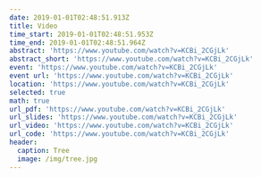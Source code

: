 ```yaml
---
date: 2019-01-01T02:48:51.913Z
title: Video
time_start: 2019-01-01T02:48:51.953Z
time_end: 2019-01-01T02:48:51.964Z
abstract: 'https://www.youtube.com/watch?v=KCBi_2CGjLk'
abstract_short: 'https://www.youtube.com/watch?v=KCBi_2CGjLk'
event: 'https://www.youtube.com/watch?v=KCBi_2CGjLk'
event url: 'https://www.youtube.com/watch?v=KCBi_2CGjLk'
location: 'https://www.youtube.com/watch?v=KCBi_2CGjLk'
selected: true
math: true
url_pdf: 'https://www.youtube.com/watch?v=KCBi_2CGjLk'
url_slides: 'https://www.youtube.com/watch?v=KCBi_2CGjLk'
url_video: 'https://www.youtube.com/watch?v=KCBi_2CGjLk'
url_code: 'https://www.youtube.com/watch?v=KCBi_2CGjLk'
header:
  caption: Tree
  image: /img/tree.jpg
---
```


